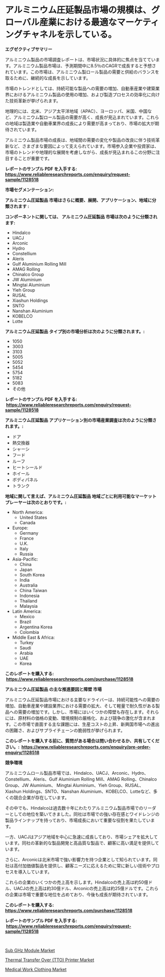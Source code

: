 <p><h1>アルミニウム圧延製品市場の規模は、グローバル産業における最適なマーケティングチャネルを示している。</h1></p><p><strong>エグゼクティブサマリー</strong></p>
<p><p>アルミニウム製品の市場調査レポートは、市場状況に具体的に焦点を当てています。アルミニウム製品市場は、予測期間中に8.5％のCAGRで成長すると予想されています。この市場は、アルミニウム製ロール製品の需要と供給のバランスを取るために、継続的な成長を示しています。</p><p>市場のトレンドとしては、持続可能な製品への需要の増加、自動車産業や建築業界におけるアルミニウム製品の使用の増加、および製造プロセスの効率化に向けた技術革新が挙げられます。</p><p>地理的には、北米、アジア太平洋地域（APAC）、ヨーロッパ、米国、中国など、アルミニウム製ロール製品の需要が高く、成長が見込まれています。これらの地域は製造業や自動車業界の成長により需要が高まっており、市場の拡大が期待されています。</p><p>アルミニウム製品市場の成長は、地域間の需要の変化や製品の改良に伴う技術革新など、さまざまな要因によって支えられています。市場参入企業や投資家は、市場のトレンドや地理的な展開を考慮しながら、成長が見込まれるこの分野に注目することが重要です。</p></p>
<p><strong>レポートのサンプル PDF を入手する: <a href="https://www.reliableresearchreports.com/enquiry/request-sample/1128518">https://www.reliableresearchreports.com/enquiry/request-sample/1128518</a></strong></p>
<p><strong>市場セグメンテーション:</strong></p>
<p><strong> アルミニウム圧延製品 市場はさらに概要、展開、アプリケーション、地域に分類されます :</strong></p>
<p><strong>コンポーネントに関しては、 アルミニウム圧延製品 市場は次のように分類されます: &nbsp;</strong></p>
<p><ul><li>Hindalco</li><li>UACJ</li><li>Arconic</li><li>Hydro</li><li>Constellium</li><li>Aleris</li><li>Gulf Aluminium Rolling Mill</li><li>AMAG Rolling</li><li>Chinalco Group</li><li>JW Aluminium</li><li>Mingtai Aluminium</li><li>Yieh Group</li><li>RUSAL</li><li>Xiashun Holdings</li><li>SNTO</li><li>Nanshan Aluminium</li><li>KOBELCO</li><li>Lotte</li></ul></p>
<p><strong> アルミニウム圧延製品 タイプ別の市場分析は次のように分類されます。:</strong></p>
<p><ul><li>1050</li><li>3003</li><li>3103</li><li>5005</li><li>5052</li><li>5454</li><li>5754</li><li>5182</li><li>5083</li><li>その他</li></ul></p>
<p><strong>レポートのサンプル PDF を入手する: &nbsp;<a href="https://www.reliableresearchreports.com/enquiry/request-sample/1128518">https://www.reliableresearchreports.com/enquiry/request-sample/1128518</a></strong></p>
<p><strong> アルミニウム圧延製品 アプリケーション別の市場産業調査は次のように分類されます。:</strong></p>
<p><ul><li>ドア</li><li>熱交換器</li><li>シャーシ</li><li>フード</li><li>ルーフ</li><li>ヒートシールド</li><li>ホイール</li><li>ボディパネル</li><li>トランク</li></ul></p>
<p><strong>地域に関して言えば、アルミニウム圧延製品 地域ごとに利用可能なマーケットプレーヤーは次のとおりです。:</strong></p>
<p><ul>
    <li>
        North America:
        <ul>
            <li>United States</li>
            <li>Canada</li>
        </ul>
    </li>
    <li>
        Europe:
        <ul>
            <li>Germany</li>
            <li>France</li>
            <li>U.K.</li>
            <li>Italy</li>
            <li>Russia</li>
        </ul>
    </li>
    <li>
        Asia-Pacific:
        <ul>
            <li>China</li>
            <li>Japan</li>
            <li>South Korea</li>
            <li>India</li>
            <li>Australia</li>
            <li>China Taiwan</li>
            <li>Indonesia</li>
            <li>Thailand</li>
            <li>Malaysia</li>
        </ul>
    </li>
    <li>
        Latin America:
        <ul>
            <li>Mexico</li>
            <li>Brazil</li>
            <li>Argentina Korea</li>
            <li>Colombia</li>
        </ul>
    </li>
    <li>
        Middle East & Africa:
        <ul>
            <li>Turkey</li>
            <li>Saudi</li>
            <li>Arabia</li>
            <li>UAE</li>
            <li>Korea</li>
        </ul>
    </li>
    </ul></p>
<p><strong>このレポートを購入する: &nbsp;<a href="https://www.reliableresearchreports.com/purchase/1128518">https://www.reliableresearchreports.com/purchase/1128518</a></strong></p>
<p><strong>アルミニウム圧延製品 の主な推進要因と障壁 市場</strong></p>
<p><p>アルミニウム圧延製品市場における主要なドライバーは、持続可能性への需要の増加、自動車産業や建設業界における需要の拡大、そして軽量で耐久性がある製品への需要の増加です。しかし、市場にはいくつかの障壁も存在します。それらには、原材料の価格の変動、環境規制の厳格化、および競争の激化が含まれます。この市場で直面する主な課題には、生産コストの上昇、新興国市場への進出の困難さ、およびサプライチェーンの脆弱性が挙げられます。</p></p>
<p><strong>このレポートを購入する前に、質問がある場合は問い合わせるか、共有してください。:&nbsp; <a href="https://www.reliableresearchreports.com/enquiry/pre-order-enquiry/1128518">https://www.reliableresearchreports.com/enquiry/pre-order-enquiry/1128518</a></strong></p>
<p><strong>競争環境</strong></p>
<p><p>アルミニウムロール製品市場では、Hindalco、UACJ、Arconic、Hydro、Constellium、Aleris、Gulf Aluminium Rolling Mill、AMAG Rolling、Chinalco Group、JW Aluminium、 Mingtai Aluminium、Yieh Group、RUSAL、Xiashun Holdings、SNTO、Nanshan Aluminium、KOBELCO、Lotteなど、多くの競合企業が存在しています。</p><p>その中でも、Hindalcoは過去数十年にわたりアルミニウム製品市場でのリーダーとしての地位を築いてきました。同社は市場での強い存在感とワイドレンジの製品ラインナップを持っており、市場成長において重要な役割を果たしています。</p><p>一方、UACJはアジア地域を中心に急速に成長しており、市場シェアを拡大しています。同社の革新的な製品開発と高品質な製品で、顧客に高い満足を提供しています。</p><p>さらに、Arconicは北米市場で強い影響力を持つ企業として知られています。同社は高付加価値製品を提供し、顧客ニーズに応えるために常に新しい技術やプロセスを導入しています。</p><p>これらの企業のいくつかの売上高を示します。Hindalcoの売上高は約50億ドル、UACJの売上高は約30億ドル、Arconicの売上高は約25億ドルです。これらの企業は市場で重要な地位を占めており、今後も成長が期待されています。</p></p>
<p><strong>このレポートを購入する: &nbsp; <a href="https://www.reliableresearchreports.com/purchase/1128518">https://www.reliableresearchreports.com/purchase/1128518</a></strong></p>
<p><strong>レポートのサンプル PDF を入手する: &nbsp;<a href="https://www.reliableresearchreports.com/enquiry/request-sample/1128518">https://www.reliableresearchreports.com/enquiry/request-sample/1128518</a></strong><strong></strong></p>
<p>&nbsp;</p>
<p><p><a href="https://view.publitas.com/reportprime-1/sub-ghz-module-market-offer-valuable-insights-into-market-size-market-share-market-trends-and-projections-spanning-from-2024-to-2031/">Sub GHz Module Market</a></p><p><a href="https://extreme-scabiosa-c81.notion.site/Thermal-Transfer-Over-TTO-Printer-Market-Size-Market-Trends-and-Growth-Outlook-forecasted-for-pe-087368b35c2a48728d735d0ec16690e0">Thermal Transfer Over (TTO) Printer Market</a></p><p><a href="https://carnation-joke-41f.notion.site/Medical-Work-Clothing-Market-Size-Growth-and-Forecast-from-2024-2031-2aa857548d2d47589377037d890d4e5e">Medical Work Clothing Market</a></p></p>